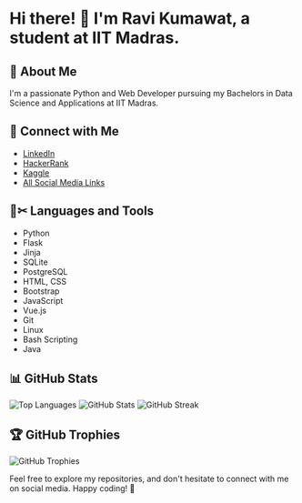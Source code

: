 # Hi there! 👋 I'm Ravi Kumawat, a student at IIT Madras.

## 💬 About Me
I'm a passionate Python and Web Developer pursuing my Bachelors in Data Science and Applications at IIT Madras.

## 🤝 Connect with Me
- [LinkedIn](https://www.linkedin.com/in/ravikumawat7716/)
- [HackerRank](https://www.hackerrank.com/ravikumawat7716)
- [Kaggle](https://kaggle.com/ravikumawat)
- [All Social Media Links](https://linktr.ee/ravikumawat)

## 📝✂ Languages and Tools
- Python
- Flask
- Jinja
- SQLite
- PostgreSQL
- HTML, CSS
- Bootstrap
- JavaScript
- Vue.js
- Git
- Linux
- Bash Scripting
- Java

## 📊 GitHub Stats
![Top Languages](https://github-readme-stats.vercel.app/api/top-langs?username=ravikumawat7716&show_icons=true&locale=en&layout=compact)
![GitHub Stats](https://github-readme-stats.vercel.app/api?username=ravikumawat7716&show_icons=true&locale=en)
![GitHub Streak](https://github-readme-streak-stats.herokuapp.com/?user=ravikumawat7716)

## 🏆 GitHub Trophies
![GitHub Trophies](https://github-profile-trophy.vercel.app/?username=ravikumawat7716)

Feel free to explore my repositories, and don't hesitate to connect with me on social media. Happy coding! 🚀
